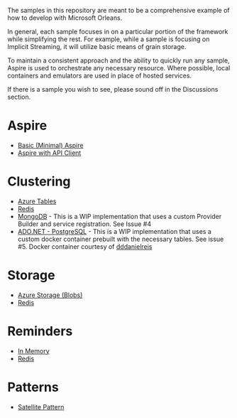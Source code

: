 The samples in this repository are meant to be a comprehensive example of how to develop with Microsoft Orleans.

In general, each sample focuses in on a particular portion of the framework while simplifying the rest. For example, while a sample is focusing on Implicit Streaming, it will utilize basic means of grain storage.

To maintain a consistent approach and the ability to quickly run any sample, Aspire is used to orchestrate any necessary resource. Where possible, local containers and emulators are used in place of hosted services.

If there is a sample you wish to see, please sound off in the Discussions section.

# Aspire

- [Basic (Minimal) Aspire](https://github.com/jsedlak/orleans-samples/tree/main/aspire/aspire-basic)
- [Aspire with API Client](https://github.com/jsedlak/orleans-samples/tree/main/aspire/aspire-with-api-client)

# Clustering

- [Azure Tables](https://github.com/jsedlak/orleans-samples/tree/main/clustering/azure-tables)
- [Redis](https://github.com/jsedlak/orleans-samples/tree/main/clustering/redis)
- [MongoDB](https://github.com/jsedlak/orleans-samples/tree/main/clustering/mongodb) - This is a WIP implementation that uses a custom Provider Builder and service registration. See Issue #4
- [ADO.NET - PostgreSQL](https://github.com/jsedlak/orleans-samples/tree/main/clustering/ado-postgres) - This is a WIP implementation that uses a custom docker container prebuilt with the necessary tables. See issue #5. Docker container courtesy of [dddanielreis](https://github.com/dddanielreis/playground/tree/main/orleans-postgres-docker)

# Storage

- [Azure Storage (Blobs)](https://github.com/jsedlak/orleans-samples/tree/main/grain-storage/blobs)
- [Redis](https://github.com/jsedlak/orleans-samples/tree/main/grain-storage/redis)

# Reminders

- [In Memory](https://github.com/jsedlak/orleans-samples/tree/main/reminders/in-memory)
- [Redis](https://github.com/jsedlak/orleans-samples/tree/main/reminders/redis)

# Patterns

- [Satellite Pattern](https://github.com/jsedlak/orleans-samples/tree/main/patterns/patterns-satellite)
